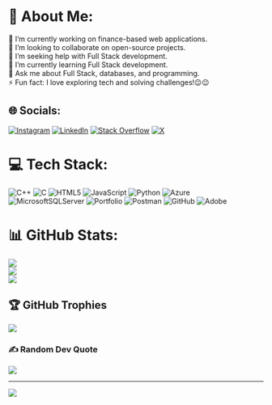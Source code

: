 # 💫 About Me:
🔭 I’m currently working on finance-based web applications.<br>🤝 I’m looking to collaborate on open-source projects.<br>🙌 I’m seeking help with Full Stack development.<br>🌱 I’m currently learning Full Stack development.<br>💬 Ask me about Full Stack, databases, and programming.<br>⚡ Fun fact: I love exploring tech and solving challenges!😉😉


## 🌐 Socials:
[![Instagram](https://img.shields.io/badge/Instagram-%23E4405F.svg?logo=Instagram&logoColor=white)](https://instagram.com/ydv_dheeraj1010) [![LinkedIn](https://img.shields.io/badge/LinkedIn-%230077B5.svg?logo=linkedin&logoColor=white)](https://linkedin.com/in/dheeraj-yadav10) [![Stack Overflow](https://img.shields.io/badge/-Stackoverflow-FE7A16?logo=stack-overflow&logoColor=white)](https://stackoverflow.com/users/27805045) [![X](https://img.shields.io/badge/X-black.svg?logo=X&logoColor=white)](https://x.com/@Dheeraj_yadav10) 

# 💻 Tech Stack:
![C++](https://img.shields.io/badge/c++-%2300599C.svg?style=for-the-badge&logo=c%2B%2B&logoColor=white) ![C](https://img.shields.io/badge/c-%2300599C.svg?style=for-the-badge&logo=c&logoColor=white) ![HTML5](https://img.shields.io/badge/html5-%23E34F26.svg?style=for-the-badge&logo=html5&logoColor=white) ![JavaScript](https://img.shields.io/badge/javascript-%23323330.svg?style=for-the-badge&logo=javascript&logoColor=%23F7DF1E) ![Python](https://img.shields.io/badge/python-3670A0?style=for-the-badge&logo=python&logoColor=ffdd54) ![Azure](https://img.shields.io/badge/azure-%230072C6.svg?style=for-the-badge&logo=microsoftazure&logoColor=white) ![MicrosoftSQLServer](https://img.shields.io/badge/Microsoft%20SQL%20Server-CC2927?style=for-the-badge&logo=microsoft%20sql%20server&logoColor=white) ![Portfolio](https://img.shields.io/badge/Portfolio-%23000000.svg?style=for-the-badge&logo=firefox&logoColor=#FF7139) ![Postman](https://img.shields.io/badge/Postman-FF6C37?style=for-the-badge&logo=postman&logoColor=white) ![GitHub](https://img.shields.io/badge/github-%23121011.svg?style=for-the-badge&logo=github&logoColor=white) ![Adobe](https://img.shields.io/badge/adobe-%23FF0000.svg?style=for-the-badge&logo=adobe&logoColor=white)
# 📊 GitHub Stats:
![](https://github-readme-stats.vercel.app/api?username=Dheeraj-1010&theme=dark&hide_border=false&include_all_commits=true&count_private=true)<br/>
![](https://github-readme-streak-stats.herokuapp.com/?user=Dheeraj-1010&theme=dark&hide_border=false)<br/>
![](https://github-readme-stats.vercel.app/api/top-langs/?username=Dheeraj-1010&theme=dark&hide_border=false&include_all_commits=true&count_private=true&layout=compact)

## 🏆 GitHub Trophies
![](https://github-profile-trophy.vercel.app/?username=Dheeraj-1010&theme=ambient_gradient&no-frame=false&no-bg=true&margin-w=4)

### ✍️ Random Dev Quote
![](https://quotes-github-readme.vercel.app/api?type=horizontal&theme=dark)

---
[![](https://visitcount.itsvg.in/api?id=Dheeraj-1010&icon=0&color=0)](https://visitcount.itsvg.in)
